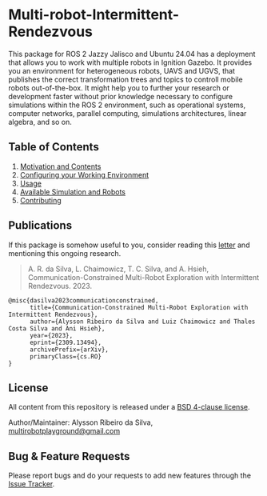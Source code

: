 # Multi-robot-Intermittent-Rendezvous

This package for ROS 2 Jazzy Jalisco and Ubuntu 24.04 has a deployment that allows you to work with multiple robots in Ignition Gazebo. It provides you an environment for heterogeneous robots, UAVS and UGVS, that publishes the correct transformation trees and topics to controll mobile robots out-of-the-box. It might help you to further your research or development faster without prior knowledge necessary to configure simulations within the ROS 2 environment, such as operational systems, computer networks, parallel computing, simulations architectures, linear algebra, and so on.

## Table of Contents

1. [Motivation and Contents](docs/motivation.md)
2. [Configuring your Working Environment](docs/working_environment.md)
3. [Usage](docs/usage.md)
4. [Available Simulation and Robots](docs/robots.md)
5. [Contributing](docs/contributing.md)

## Publications

If this package is somehow useful to you, consider reading this [letter](movitation.md) and mentioning this ongoing research.

> A. R. da Silva, L. Chaimowicz, T. C. Silva, and A. Hsieh, Communication-Constrained Multi-Robot Exploration with Intermittent Rendezvous. 2023.

```text
@misc{dasilva2023communicationconstrained,
      title={Communication-Constrained Multi-Robot Exploration with Intermittent Rendezvous}, 
      author={Alysson Ribeiro da Silva and Luiz Chaimowicz and Thales Costa Silva and Ani Hsieh},
      year={2023},
      eprint={2309.13494},
      archivePrefix={arXiv},
      primaryClass={cs.RO}
}
```

## License

All content from this repository is released under a [BSD 4-clause license](LICENSE).

Author/Maintainer: Alysson Ribeiro da Silva, <multirobotplayground@gmail.com>

## Bug & Feature Requests

Please report bugs and do your requests to add new features through the [Issue Tracker](https://github.com/multirobotplayground/Multi-robot-Intermittent-Rendezvous/issues).
